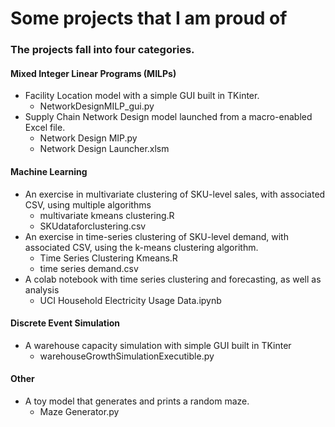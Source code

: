 # Some projects that I am proud of

### The projects fall into four categories.
#### Mixed Integer Linear Programs (MILPs)
- Facility Location model with a simple GUI built in TKinter.
  - NetworkDesignMILP_gui.py
- Supply Chain Network Design model launched from a macro-enabled Excel file.
  - Network Design MIP.py
  - Network Design Launcher.xlsm

#### Machine Learning
- An exercise in multivariate clustering of SKU-level sales, with associated CSV, using multiple algorithms
  - multivariate kmeans clustering.R
  - SKUdataforclustering.csv
- An exercise in time-series clustering of SKU-level demand, with associated CSV, using the k-means clustering algorithm.
  - Time Series Clustering Kmeans.R
  - time series demand.csv
- A colab notebook with time series clustering and forecasting, as well as analysis
  - UCI Household Electricity Usage Data.ipynb

#### Discrete Event Simulation
- A warehouse capacity simulation with simple GUI built in TKinter
  - warehouseGrowthSimulationExecutible.py

#### Other
- A toy model that generates and prints a random maze.
  - Maze Generator.py
